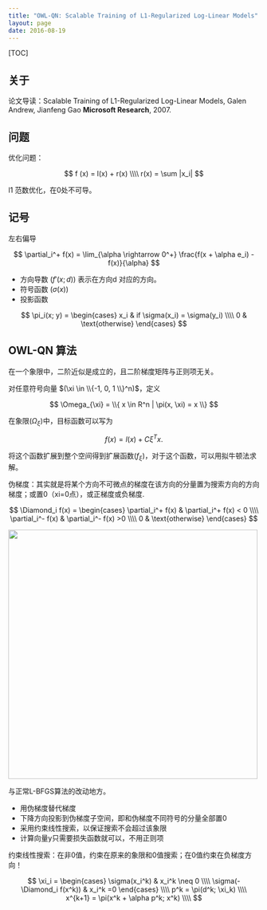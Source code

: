 ```yaml
---
title: "OWL-QN: Scalable Training of L1-Regularized Log-Linear Models"
layout: page
date: 2016-08-19
---
```

[TOC]

## 关于
论文导读：Scalable Training of L1-Regularized Log-Linear Models, Galen Andrew, Jianfeng Gao **Microsoft Research**, 2007.

## 问题
优化问题：

$$
f (x) = l(x) + r(x) \\\\
r(x) = \sum |x_i|   
$$

l1 范数优化，在0处不可导。

## 记号
左右偏导

$$
\partial_i^+ f(x) = \lim_{\alpha \rightarrow 0^+} \frac{f(x + \alpha e_i) - f(x)}{\alpha}
$$

- 方向导数 $(f'(x; d))$ 表示在方向d 对应的方向。
- 符号函数 $(\sigma(x))$
- 投影函数

$$
\pi_i(x; y) = \begin{cases}
                x_i & if \sigma(x_i) = \sigma(y_i)  \\\\
                0   & \text{otherwise}
                \end{cases}
$$


## OWL-QN 算法
在一个象限中，二阶近似是成立的，且二阶梯度矩阵与正则项无关。

对任意符号向量 $(\xi \in \\{-1, 0, 1 \\}^n)$，定义

$$
\Omega_{\xi} = \\{ x \in R^n | \pi(x, \xi) = x \\}
$$

在象限$(\Omega_{\xi})$中，目标函数可以写为

$$
f(x) = l(x) + C \xi^T x.
$$

将这个函数扩展到整个空间得到扩展函数$(f_{\xi})$，对于这个函数，可以用拟牛顿法求解。

伪梯度：其实就是将某个方向不可微点的梯度在该方向的分量置为搜索方向的方向梯度；或置0（xi=0点），或正梯度或负梯度.

$$
\Diamond_i f(x) = \begin{cases}
                \partial_i^+ f(x) & \partial_i^+ f(x) < 0  \\\\
                \partial_i^- f(x)   & \partial_i^- f(x) >0  \\\\
                0     &  \text{otherwise}
                \end{cases}
$$

<img src="/wiki/static/images/owlqn-algo.png" style="width:500px; " />

与正常L-BFGS算法的改动地方。

- 用伪梯度替代梯度
- 下降方向投影到伪梯度子空间，即和伪梯度不同符号的分量全部置0
- 采用约束线性搜索，以保证搜索不会超过该象限
- 计算向量y只需要损失函数就可以，不用正则项

约束线性搜索：在非0值，约束在原来的象限和0值搜索；在0值约束在负梯度方向！

$$
\xi_i = \begin{cases}
                \sigma(x_i^k) & x_i^k \neq 0  \\\\
                \sigma(- \Diamond_i f(x^k))   & x_i^k =0
                \end{cases}   \\\\
p^k = \pi(d^k; \xi_k)  \\\\
x^{k+1} = \pi(x^k + \alpha p^k; x^k)  \\\\
$$
